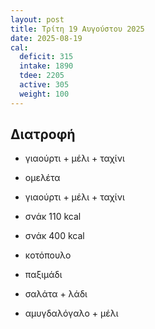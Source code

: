 ```yaml
---
layout: post
title: Τρίτη 19 Αυγούστου 2025
date: 2025-08-19
cal:
  deficit: 315
  intake: 1890
  tdee: 2205
  active: 305
  weight: 100
---
```




## Διατροφή

- γιαούρτι + μέλι + ταχίνι
- ομελέτα

- γιαούρτι + μέλι + ταχίνι
- σνάκ 110 kcal
- σνάκ 400 kcal

- κοτόπουλο
- παξιμάδι
- σαλάτα + λάδι

- αμυγδαλόγαλο + μέλι

